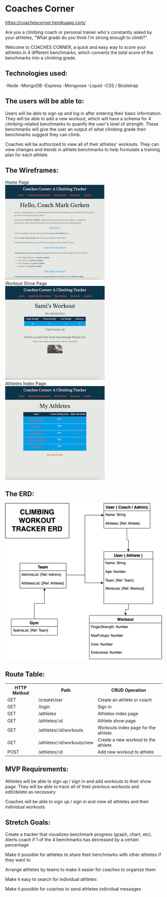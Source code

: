 # Coaches Corner
https://coachescorner.herokuapp.com/

Are you a climbing coach or personal trainer who's constantly asked by your athletes, "What grade do you think I'm strong enough to climb?"

Welcome to COACHES CORNER, a quick and easy way to score your athletes in 4 different benchmarks, which converts the total score of the benchmarks into a climbing grade.

## Technologies used:

-Node
-MongoDB
-Express
-Mongoose
-Liquid
-CSS / Bootstrap


## The users will be able to:

Users will be able to sign up and log in after entering their basic information. They will be able to add a new workout, which will have a schema for 4 climbing-related benchmarks to quanify the user's level of strength. These benchmarks will give the user an output of what climbing grade their benchmarks suggest they can climb. 

Coaches will be authorized to view all of their athletes' workouts. They can view changes and trends in athlete benchmarks to help formulate a training plan for each athlete. 


## The Wireframes:
Home Page <br>
![](public/images/Home_Page.png)<br>
Workout Show Page <br>
![](public/images/Workout_Show_Page.png)<br>
Athletes Index Page <br>
![](public/images/Athletes_Index_Page.png)


## The ERD: 

![](public/images/Project2-ERD.drawio.png)


## Route Table:

<table>
    <tr>
        <th>HTTP Method</th>
        <th>Path</th>
        <th>CRUD Operation</th>
    </tr>
    <tr>
      <td>GET</td>  
      <td>/createUser</td>  
      <td>Create an athlete or coach</td>  
    </tr>
    <tr>
      <td>GET</td>  
      <td>/login</td>  
      <td>Sign in</td>  
    </tr>
    <tr>
      <td>GET</td>  
      <td>/athletes</td>  
      <td>Athletes index page</td>  
    </tr>
    <tr>
      <td>GET</td>  
      <td>/athletes/:id</td>  
      <td>Athlete show page</td>  
    </tr>
    <tr>
      <td>GET</td>  
      <td>/athletes/:id/workouts</td>  
      <td>Workouts index page for the athlete</td>  
    </tr>
    <tr>
      <td>GET</td>  
      <td>/athletes/:id/workouts/new</td>  
      <td>Create a new workout to the athlete</td>  
    </tr>
    <tr>
      <td>POST</td>  
      <td>/athletes/:id</td>  
      <td>Add new workout to athlete</td>  
    </tr>
</table>


## MVP Requirements: 

Athletes will be able to sign up / sign in and add workouts to their show page. They will be able to track all of their previous workouts and edit/delete as necessary

Coaches will be able to sign up / sign in and view all athletes and their individual workouts


## Stretch Goals:

Create a tracker that visualizes benchmark progress (graph, chart, etc). Alerts coach if 1 of the 4 benchmarks has decreased by a certain percentage

Make it possible for athletes to share their benchmarks with other athletes if they want to

Arrange athletes by teams to make it easier for coaches to organize them

Make it easy to search for individual athletes

Make it possible for coaches to send athletes individual messages